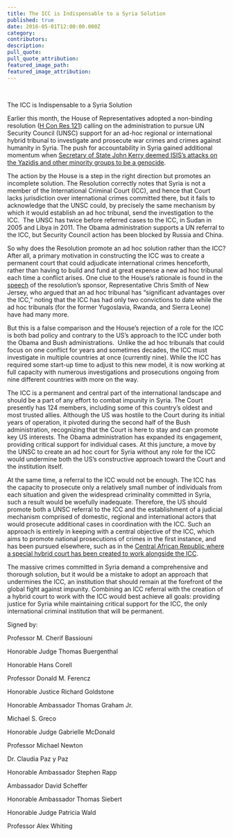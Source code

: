 ```yaml
---
title: The ICC is Indispensable to a Syria Solution
published: true
date: 2016-05-01T12:00:00.000Z
category:
contributors:
description:
pull_quote:
pull_quote_attribution:
featured_image_path:
featured_image_attribution:
---
```



&nbsp; &nbsp; &nbsp; &nbsp; &nbsp; &nbsp;

The ICC is Indispensable to a Syria Solution

Earlier this month, the House of Representatives adopted a non-binding resolution ([H Con Res 121](https://www.congress.gov/bill/114th-congress/house-concurrent-resolution/121/text)) calling on the administration to pursue UN Security Council (UNSC) support for an ad-hoc regional or international hybrid tribunal to investigate and prosecute war crimes and crimes against humanity in Syria. The push for accountability in Syria gained additional momentum when [Secretary of State John Kerry deemed ISIS’s attacks on the Yazidis and other minority groups to be a genocide](http://www.cnn.com/2016/03/17/politics/us-iraq-syria-genocide/index.html).

The action by the House is a step in the right direction but promotes an incomplete solution. The Resolution correctly notes that Syria is not a member of the International Criminal Court (ICC), and hence that Court lacks jurisdiction over international crimes committed there, but it fails to acknowledge that the UNSC could, by precisely the same mechanism by which it would establish an ad hoc tribunal, send the investigation to the ICC.&nbsp; The UNSC has twice before referred cases to the ICC, in Sudan in 2005 and Libya in 2011. The Obama administration supports a UN referral to the ICC, but Security Council action has been blocked by Russia and China.

So why does the Resolution promote an ad hoc solution rather than the ICC? After all, a primary motivation in constructing the ICC was to create a permanent court that could adjudicate international crimes henceforth, rather than having to build and fund at great expense a new ad hoc tribunal each time a conflict arises. One clue to the House’s rationale is found in the [speech](http://chrissmith.house.gov/news/documentsingle.aspx?DocumentID=398771) of the resolution’s sponsor, Representative Chris Smith of New Jersey, who argued that an ad hoc tribunal has “significant advantages over the ICC,” noting that the ICC has had only two convictions to date while the ad hoc tribunals (for the former Yugoslavia, Rwanda, and Sierra Leone) have had many more.

But this is a false comparison and the House’s rejection of a role for the ICC is both bad policy and contrary to the US’s approach to the ICC under both the Obama and Bush administrations.&nbsp; Unlike the ad hoc tribunals that could focus on one conflict for years and sometimes decades, the ICC must investigate in multiple countries at once (currently nine). While the ICC has required some start-up time to adjust to this new model, it is now working at full capacity with numerous investigations and prosecutions ongoing from nine different countries with more on the way.

The ICC is a permanent and central part of the international landscape and should be a part of any effort to combat impunity in Syria. The Court presently has 124 members, including some of this country’s oldest and most trusted allies. Although the US was hostile to the Court during its initial years of operation, it pivoted during the second half of the Bush administration, recognizing that the Court is here to stay and can promote key US interests. The Obama administration has expanded its engagement, providing critical support for individual cases. At this juncture, a move by the UNSC to create an ad hoc court for Syria without any role for the ICC would undermine both the US’s constructive approach toward the Court and the institution itself.

At the same time, a referral to the ICC would not be enough. The ICC has the capacity to prosecute only a relatively small number of individuals from each situation and given the widespread criminality committed in Syria, such a result would be woefully inadequate. Therefore, the US should promote both a UNSC referral to the ICC and the establishment of a judicial mechanism comprised of domestic, regional and international actors that would prosecute additional cases in coordination with the ICC. Such an approach is entirely in keeping with a central objective of the ICC, which aims to promote national prosecutions of crimes in the first instance, and has been pursued elsewhere, such as in the [Central African Republic where a special hybrid court has been created to work alongside the ICC](http://law.wustl.edu/harris/lexlata/?p=801).

The massive crimes committed in Syria demand a comprehensive and thorough solution, but it would be a mistake to adopt an approach that undermines the ICC, an institution that should remain at the forefront of the global fight against impunity. Combining an ICC referral with the creation of a hybrid court to work with the ICC would best achieve all goals: providing justice for Syria while maintaining critical support for the ICC, the only international criminal institution that will be permanent.

Signed by:

Professor M. Cherif Bassiouni

Honorable Judge Thomas Buergenthal

Honorable Hans Corell

Professor Donald M. Ferencz

Honorable Justice Richard Goldstone

Honorable Ambassador Thomas Graham Jr.

Michael S. Greco

Honorable Judge Gabrielle McDonald

Professor Michael Newton

Dr. Claudia Paz y Paz

Honorable Ambassador Stephen Rapp

Ambassador David Scheffer

Honorable Ambassador Thomas Siebert

Honorable Judge Patricia Wald

Professor Alex Whiting
